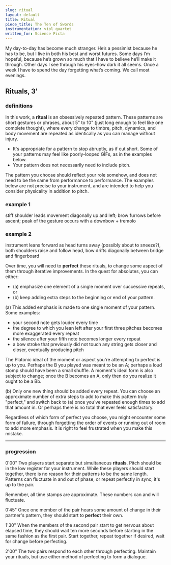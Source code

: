 ```yaml
---
slug: ritual
layout: default
title: Ritual
piece_title: The Ten of Swords
instrumentation: viol quartet
written_for: Science Ficta
---
```


<div class="main-text narrative" markdown="1">
My day-to-day has become much stranger. He’s a pessimist because he has to be, but I live in both his best and worst futures. Some days I’m hopeful, because he’s grown so much that I have to believe he’ll make it through. Other days I see through his eyes–how dark it all seems. Once a week I have to spend the day forgetting what’s coming. We call most evenings.
</div>

## Rituals, 3'

<div class="main-text" markdown="1">

### definitions

In this work, a **ritual** is an obsessively repeated pattern. These patterns are short gestures or phrases, about 5" to 10" (just long enough to feel like one complete thought), where every change to timbre, pitch, dynamics, and body movement are repeated as identically as you can manage without injury.

* It's appropriate for a pattern to stop abruptly, as if cut short. Some of your patterns may feel like poorly-looped GIFs, as in the examples below.
* Your pattern does not necessarily need to include pitch.

The pattern you choose should reflect your role somehow, and does not need to be the same from performance to performance. The examples below are not precise to your instrument, and are intended to help you consider physicality in addition to pitch.
</div>

<div class="ex-gif a"></div>
<div class="ex-svg a">
	<h3>example 1</h3>
	<p>stiff shoulder leads movement diagonally up and left; brow furrows before ascent; peak of the gesture occurs with a downbow + tremolo</p>
	<!-- <object type="image/svg+xml" data="assets/svg/ritual-1a.svg"></object> -->
</div>
<div class="ex-gif b"></div>
<div class="ex-svg b">
	<h3>example 2</h3>
	<p>instrument leans forward as head turns away (possibly about to sneeze?), both shoulders raise and follow head, bow drifts diagonally between bridge and fingerboard</p>
	<!-- <object type="image/svg+xml" data="assets/svg/ritual-2a.svg"></object> -->
</div>

<div class="main-text" markdown="1">

Over time, you will need to **perfect** these rituals, to change some aspect of them through iterative improvements. In the quest for absolutes, you can either:

* (a) emphasize one element of a single moment over successive repeats, or
* (b) keep adding extra steps to the beginning or end of your pattern.

(a) This added emphasis is made to one single moment of your pattern. Some examples:

* your second note gets louder every time
* the degree to which you lean left after your first three pitches becomes more exaggerated every repeat
* the silence after your fifth note becomes longer every repeat
* a bow stroke that previously did not touch any string gets closer and closer, eventually producing pitch

The Platonic ideal of the moment or aspect you're attempting to perfect is up to you. Perhaps the B you played was meant to be an A; perhaps a loud stomp should have been a small shuffle. A moment's ideal form is also subject to change; once the B becomes an A, only then do you realize it ought to be a Bb.

(b) Only one new thing should be added every repeat. You can choose an approximate number of extra steps to add to make this pattern truly "perfect," and switch back to (a) once you've repeated enough times to add that amount in. Or perhaps there is no total that ever feels satisfactory.

Regardless of which form of perfect you choose, you might encounter some form of failure, through forgetting the order of events or running out of room to add more emphasis. <span class="weep">It is right to feel frustrated when you make this mistake.</span>

---

</div>

<!-- <div class="break-svg" markdown=1> -->
<!-- </div> -->

<div class="main-text" markdown=1>


### progression

<span class="time">0'00"</span>
Two players start separate but simultaneous **rituals**. Pitch should be in the low register for your instrument. While these players should start together, there is no reason for their patterns to be the same length. Patterns can fluctuate in and out of phase, or repeat perfectly in sync; it's up to the pair.

</div>

<div class="break-svg" markdown=1>
<p class="caption">Remember, all time stamps are approximate. These numbers can and will fluctuate.</p>
</div>

<div class="main-text" markdown=1>

<span class="time">0'45"</span>
Once one member of the pair <span>hears some amount of change</span> in their partner's pattern, they should start to **perfect** their own.

<span class="time">1'30"</span>
When the members of the second pair <span>start to get nervous about elapsed time</span>, they should wait ten more seconds before starting in the same fashion as the first pair. Start together, repeat together if desired, wait for change before perfecting.

<span class="time">2'00"</span>
The two pairs respond to each other through perfecting. Maintain your rituals, but use either method of perfecting to form a dialogue.

</div>
<!-- 
- something other than 5" for the silence: think about actual times!!!
- 2" rituals. "A ritual is a short gesture, phrase, in which every change etc etc." Define the thing. "Examples of rituals below": Make it clear what a ritual is!
- "as you repeat, choose one aspect to perfect as you repeat, one thing that gets more clear, drastic, destructive, or other." Make one thing more exponential. Choose one aspect to focus on, one "moment" in time, such as, "more clear" is confusing, "more noticeable."
- Fuss around with this whole block a little more!
- something between looking natural and looking mechanical: the gestures you produce should be related to the sound you're making

is it a musical unfolding, how does that change the energy of the musicians?

- physical producing the musical, rather than the other way around
- if we're collectively obsessive, how is that different than being obsessive alone? tribalism?
- obsession: there's a depth we can achieve here, which can be useful, or can be very bad. what are the pros/cons of obsessing, what can this touch on? what are the complexities of that? you hit depth, but also go crazy? blindedness of being so inside of something that you can't see outside of it.
- what someone else sees as beautiful?

rituals: do one thing a lot. pick a wide pitch range?

breaking: stop everything, occasionally, either for complete silence or to play one of the melodic fragments

numbing: choose one thing to remove from your pattern, or stop moving some parts of your body
forgetting: as you were
remembering: stop what you're doing
deferring: play one of the melodic fragments

together: move toward unison. sporadic shorter rituals that die out after X repeats

 -->


